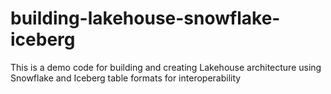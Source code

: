 # building-lakehouse-snowflake-iceberg
This is a demo code for building and creating Lakehouse architecture using Snowflake and Iceberg table formats for interoperability
